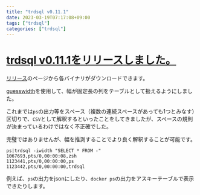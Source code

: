 ```yaml
---
title: "trdsql v0.11.1"
date: 2023-03-19T07:17:08+09:00
tags: ["trdsql"]
categories: ["trdsql"]
---
```


# [trdsql v0.11.1をリリースしました。](https://github.com/noborus/trdsql/releases)

[リリース](https://github.com/noborus/trdsql/releases/tag/v0.11.1)のページから各バイナリがダウンロードできます。

[guesswidth](https://github.com/noborus/guesswidth)を使用して、幅が固定長の列をテーブルとして扱えるようにしました。

これまでは`ps`の出力等をスペース（複数の連続スペースがあっても1つとみなす）区切りで、`CSV`として解釈するといったことをしてきましたが、スペースの規則が決まっているわけではなく不正確でした。

完璧ではありませんが、幅を推測することでより良く解釈することが可能です。

```console
ps|trdsql -iwidth "SELECT * FROM -"
1067693,pts/0,00:00:08,zsh
1123441,pts/0,00:00:00,ps
1123442,pts/0,00:00:00,trdsql
```

例えば、`ps`の出力をjsonにしたり、`docker ps`の出力をアスキーテーブルで表示できたりします。
